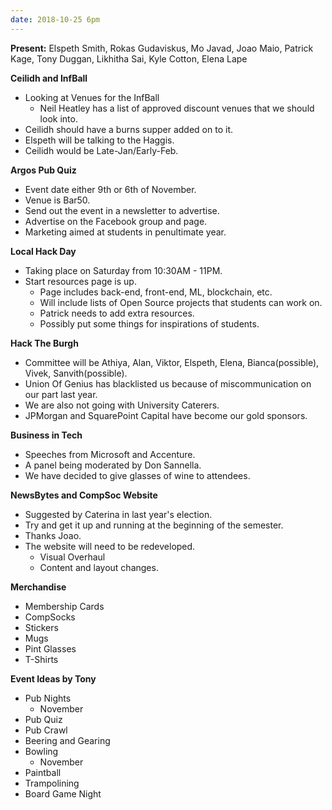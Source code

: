 ```yaml
---
date: 2018-10-25 6pm
---
```


**Present:**
Elspeth Smith, Rokas Gudaviskus, Mo Javad, Joao Maio, Patrick Kage, Tony Duggan, Likhitha Sai, Kyle Cotton, Elena Lape

**Ceilidh and InfBall**
- Looking at Venues for the InfBall
    - Neil Heatley has a list of approved discount venues that we should look into.
- Ceilidh should have a burns supper added on to it.
- Elspeth will be talking to the Haggis.
- Ceilidh would be Late-Jan/Early-Feb.

**Argos Pub Quiz**
- Event date either 9th or 6th of November.
- Venue is Bar50.
- Send out the event in a newsletter  to advertise.
- Advertise on the Facebook group and page.
- Marketing aimed at students in penultimate year.

**Local Hack Day**
- Taking place on Saturday from 10:30AM - 11PM.
- Start resources page is up.
    - Page includes back-end, front-end, ML, blockchain, etc.
    - Will include lists of Open Source projects that students can work on.
    - Patrick needs to add extra resources.
    - Possibly put some things for inspirations of students.

**Hack The Burgh**
- Committee will be Athiya, Alan, Viktor, Elspeth, Elena, Bianca(possible), Vivek, Sanvith(possible).
- Union Of Genius has blacklisted us because of miscommunication on our part last year.
- We are also not going with University Caterers.
- JPMorgan and SquarePoint Capital have become our gold sponsors.

**Business in Tech**
- Speeches from Microsoft and Accenture.
- A panel being moderated by Don Sannella.
- We have decided to give glasses of wine to attendees.

**NewsBytes and CompSoc Website**
- Suggested by Caterina in last year's election.
- Try and get it up and running at the beginning of the semester.
- Thanks Joao.
- The website will need to be redeveloped.
    - Visual Overhaul
    - Content and layout changes.

**Merchandise**
- Membership Cards
- CompSocks
- Stickers
- Mugs
- Pint Glasses
- T-Shirts

**Event Ideas by Tony**
- Pub Nights
    - November
- Pub Quiz
- Pub Crawl
- Beering and Gearing
- Bowling
    - November
- Paintball
- Trampolining
- Board Game Night
